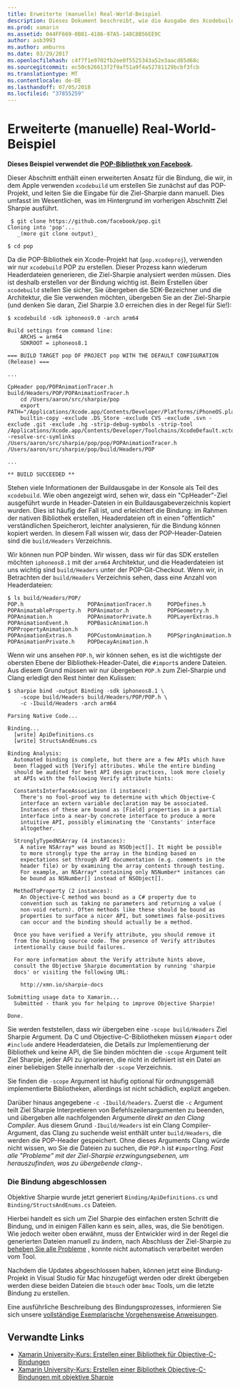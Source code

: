 ```yaml
---
title: Erweiterte (manuelle) Real-World-Beispiel
description: Dieses Dokument beschreibt, wie die Ausgabe des Xcodebuild als Eingabe für die Ziel-Sharpie bietet einen Einblick in die Funktionsweise von Ziel Sharpie im Hintergrund.
ms.prod: xamarin
ms.assetid: 044FF669-0B81-4186-97A5-148C8B56EE9C
author: asb3993
ms.author: amburns
ms.date: 03/29/2017
ms.openlocfilehash: c4f7f1e9702fb2ee0f5525343a52e3aacd85d68c
ms.sourcegitcommit: ec50c626613f2f9af51a9f4a52781129bcbf3fcb
ms.translationtype: MT
ms.contentlocale: de-DE
ms.lasthandoff: 07/05/2018
ms.locfileid: "37855259"
---
```

# <a name="advanced-manual-real-world-example"></a>Erweiterte (manuelle) Real-World-Beispiel

**Dieses Beispiel verwendet die [POP-Bibliothek von Facebook](https://github.com/facebook/pop).**

Dieser Abschnitt enthält einen erweiterten Ansatz für die Bindung, die wir, in dem Apple verwenden `xcodebuild` um erstellen Sie zunächst auf das POP-Projekt, und leiten Sie die Eingabe für die Ziel-Sharpie dann manuell. Dies umfasst im Wesentlichen, was im Hintergrund im vorherigen Abschnitt Ziel Sharpie ausführt.

```
 $ git clone https://github.com/facebook/pop.git
Cloning into 'pop'...
   _(more git clone output)_

$ cd pop
```

Da die POP-Bibliothek ein Xcode-Projekt hat (`pop.xcodeproj`), verwenden wir nur `xcodebuild` POP zu erstellen. Dieser Prozess kann wiederum Headerdateien generieren, die Ziel-Sharpie analysiert werden müssen. Dies ist deshalb erstellen vor der Bindung wichtig ist. Beim Erstellen über `xcodebuild` stellen Sie sicher, Sie übergeben die SDK-Bezeichner und die Architektur, die Sie verwenden möchten, übergeben Sie an der Ziel-Sharpie (und denken Sie daran, Ziel Sharpie 3.0 erreichen dies in der Regel für Sie!):

```
$ xcodebuild -sdk iphoneos9.0 -arch arm64

Build settings from command line:
    ARCHS = arm64
    SDKROOT = iphoneos8.1
 
=== BUILD TARGET pop OF PROJECT pop WITH THE DEFAULT CONFIGURATION (Release) ===
 
...
 
CpHeader pop/POPAnimationTracer.h build/Headers/POP/POPAnimationTracer.h
    cd /Users/aaron/src/sharpie/pop
    export PATH="/Applications/Xcode.app/Contents/Developer/Platforms/iPhoneOS.platform/Developer/usr/bin:/Applications/Xcode.app/Contents/Developer/usr/bin:/Users/aaron/bin::/usr/local/bin:/usr/bin:/bin:/usr/sbin:/sbin:/opt/X11/bin:/usr/local/git/bin:/Users/aaron/.rvm/bin"
    builtin-copy -exclude .DS_Store -exclude CVS -exclude .svn -exclude .git -exclude .hg -strip-debug-symbols -strip-tool /Applications/Xcode.app/Contents/Developer/Toolchains/XcodeDefault.xctoolchain/usr/bin/strip -resolve-src-symlinks /Users/aaron/src/sharpie/pop/pop/POPAnimationTracer.h /Users/aaron/src/sharpie/pop/build/Headers/POP
 
...
 
** BUILD SUCCEEDED **
```

Stehen viele Informationen der Buildausgabe in der Konsole als Teil des `xcodebuild`. Wie oben angezeigt wird, sehen wir, dass ein "CpHeader"-Ziel ausgeführt wurde in Header-Dateien in ein Buildausgabeverzeichnis kopiert wurden. Dies ist häufig der Fall ist, und erleichtert die Bindung: im Rahmen der nativen Bibliothek erstellen, Headerdateien oft in einen "öffentlich" verständlichen Speicherort, leichter analysieren, für die Bindung können kopiert werden. In diesem Fall wissen wir, dass der POP-Header-Dateien sind die `build/Headers` Verzeichnis.

Wir können nun POP binden. Wir wissen, dass wir für das SDK erstellen möchten `iphoneos8.1` mit der `arm64` Architektur, und die Headerdateien ist uns wichtig sind `build/Headers` unter der POP-Git-Checkout. Wenn wir, in Betrachten der `build/Headers` Verzeichnis sehen, dass eine Anzahl von Headerdateien:

```
$ ls build/Headers/POP/
POP.h                    POPAnimationTracer.h     POPDefines.h
POPAnimatableProperty.h  POPAnimator.h            POPGeometry.h
POPAnimation.h           POPAnimatorPrivate.h     POPLayerExtras.h
POPAnimationEvent.h      POPBasicAnimation.h      POPPropertyAnimation.h
POPAnimationExtras.h     POPCustomAnimation.h     POPSpringAnimation.h
POPAnimationPrivate.h    POPDecayAnimation.h
```

Wenn wir uns ansehen `POP.h`, wir können sehen, es ist die wichtigste der obersten Ebene der Bibliothek-Header-Datei, die `#import`s andere Dateien. Aus diesem Grund müssen wir nur übergeben `POP.h` zum Ziel-Sharpie und Clang erledigt den Rest hinter den Kulissen:

```
$ sharpie bind -output Binding -sdk iphoneos8.1 \
    -scope build/Headers build/Headers/POP/POP.h \
    -c -Ibuild/Headers -arch arm64

Parsing Native Code...

Binding...
  [write] ApiDefinitions.cs
  [write] StructsAndEnums.cs

Binding Analysis:
  Automated binding is complete, but there are a few APIs which have
  been flagged with [Verify] attributes. While the entire binding
  should be audited for best API design practices, look more closely
  at APIs with the following Verify attribute hints:

  ConstantsInterfaceAssociation (1 instance):
    There's no fool-proof way to determine with which Objective-C
    interface an extern variable declaration may be associated.
    Instances of these are bound as [Field] properties in a partial
    interface into a near-by concrete interface to produce a more
    intuitive API, possibly eliminating the 'Constants' interface
    altogether.

  StronglyTypedNSArray (4 instances):
    A native NSArray* was bound as NSObject[]. It might be possible
    to more strongly type the array in the binding based on
    expectations set through API documentation (e.g. comments in the
    header file) or by examining the array contents through testing.
    For example, an NSArray* containing only NSNumber* instances can
    be bound as NSNumber[] instead of NSObject[].

  MethodToProperty (2 instances):
    An Objective-C method was bound as a C# property due to
    convention such as taking no parameters and returning a value (
    non-void return). Often methods like these should be bound as
    properties to surface a nicer API, but sometimes false-positives
    can occur and the binding should actually be a method.

  Once you have verified a Verify attribute, you should remove it
  from the binding source code. The presence of Verify attributes
  intentionally cause build failures.

  For more information about the Verify attribute hints above,
  consult the Objective Sharpie documentation by running 'sharpie
  docs' or visiting the following URL:

    http://xmn.io/sharpie-docs

Submitting usage data to Xamarin...
  Submitted - thank you for helping to improve Objective Sharpie!

Done.
```

Sie werden feststellen, dass wir übergeben eine `-scope build/Headers` Ziel Sharpie Argument. Da C und Objective-C-Bibliotheken müssen `#import` oder `#include` andere Headerdateien, die Details zur Implementierung der Bibliothek und keine API, die Sie binden möchten die `-scope` Argument teilt Ziel Sharpie, jeder API zu ignorieren, die nicht in definiert ist ein Datei an einer beliebigen Stelle innerhalb der `-scope` Verzeichnis.

Sie finden die `-scope` Argument ist häufig optional für ordnungsgemäß implementierte Bibliotheken, allerdings ist nicht schädlich, explizit angeben.

Darüber hinaus angegebene `-c -Ibuild/headers`. Zuerst die `-c` Argument teilt Ziel Sharpie Interpretieren von Befehlszeilenargumenten zu beenden, und übergeben alle nachfolgenden Argumente _direkt an den Clang Compiler_. Aus diesem Grund `-Ibuild/Headers` ist ein Clang Compiler-Argument, das Clang zu suchende weist enthält unter `build/Headers`, die werden die POP-Header gespeichert. Ohne dieses Arguments Clang würde nicht wissen, wo Sie die Dateien zu suchen, die `POP.h` ist `#import`Ing. _Fast alle "Probleme" mit der Ziel-Sharpie erzwingungsebenen, um herauszufinden, was zu übergebende clang-_.

### <a name="completing-the-binding"></a>Die Bindung abgeschlossen

Objektive Sharpie wurde jetzt generiert `Binding/ApiDefinitions.cs` und `Binding/StructsAndEnums.cs` Dateien.

Hierbei handelt es sich um Ziel Sharpie des einfachen ersten Schritt die Bindung, und in einigen Fällen kann es sein, alles, was, die Sie benötigen. Wie jedoch weiter oben erwähnt, muss der Entwickler wird in der Regel die generierten Dateien manuell zu ändern, nach Abschluss der Ziel-Sharpie zu [beheben Sie alle Probleme](~/cross-platform/macios/binding/objective-sharpie/platform/apidefinitions-structsandenums.md) , konnte nicht automatisch verarbeitet werden vom Tool.

Nachdem die Updates abgeschlossen haben, können jetzt eine Bindung-Projekt in Visual Studio für Mac hinzugefügt werden oder direkt übergeben werden diese beiden Dateien die `btouch` oder `bmac` Tools, um die letzte Bindung zu erstellen.

Eine ausführliche Beschreibung des Bindungsprozesses, informieren Sie sich unsere [vollständige Exemplarische Vorgehensweise Anweisungen](~/ios/platform/binding-objective-c/walkthrough.md).

## <a name="related-links"></a>Verwandte Links

- [Xamarin University-Kurs: Erstellen einer Bibliothek für Objective-C-Bindungen](https://university.xamarin.com/classes/track/all#building-an-objective-c-bindings-library)
- [Xamarin University-Kurs: Erstellen einer Bibliothek Objective-C-Bindungen mit objektive Sharpie](https://university.xamarin.com/classes/track/all#build-an-objective-c-bindings-library-with-objective-sharpie)